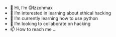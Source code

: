 - 👋 Hi, I’m @Izzohmax
- 👀 I’m interested in learning about ethical hacking
- 🌱 I’m currently learning how to use python
- 💞️ I’m looking to collaborate on hacking
- 📫 How to reach me ...

<!---
Izzohmax/Izzohmax is a ✨ special ✨ repository because its `README.md` (this file) appears on your GitHub profile.
You can click the Preview link to take a look at your changes.
--->
